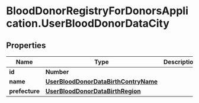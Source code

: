# BloodDonorRegistryForDonorsApplication.UserBloodDonorDataCity

## Properties
Name | Type | Description | Notes
------------ | ------------- | ------------- | -------------
**id** | **Number** |  | [optional] 
**name** | [**UserBloodDonorDataBirthContryName**](UserBloodDonorDataBirthContryName.md) |  | [optional] 
**prefecture** | [**UserBloodDonorDataBirthRegion**](UserBloodDonorDataBirthRegion.md) |  | [optional] 


